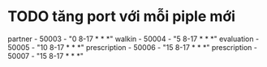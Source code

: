 # TODO tăng port với mỗi piple mới
partner - 50003 - "0 8-17 * * *"
walkin - 50004 - "5 8-17 * * *"
evaluation - 50005 - "10 8-17 * * *"
prescription - 50006 - "15 8-17 * * *"
prescription - 50007 - "15 8-17 * * *"